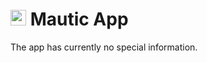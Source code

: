 # <img src="/documentation/img/mautic-logo.png" width="25px"> Mautic App

The app has currently no special information.
